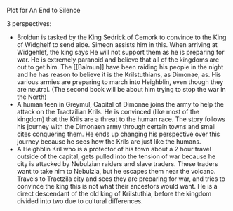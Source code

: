 Plot for An End to Silence

3 perspectives: 

- Broldun is tasked by the King Sedrick of Cemork to convince to the King of Widghelf to send aide. Simeon assists him in this. When arriving at Widgehlef, the king says He will not support them as he is preparing for war. He is extremely paranoid and believe that all of the kingdoms are out to get him. The [[Balmun]] have been raiding his people in the night and he has reason to believe it is the Krilstuthians, as Dimonae, as. His various armies are preparing to march into Heighblin, even though they are neutral. (The second book will be about him trying to stop the war in the North)
- A human teen in Greymul, Capital of Dimonae joins the army to help the attack on the Tractzilian Krils. He is convinced (like most of the kingdom) that the Krils are a threat to the human race. The story follows his journey with the Dimonaen army through certain towns and small cites conquering them. He ends up changing his perspective over this journey because he sees how the Krils are just like the humans. 
- A Heighblin Kril who is a protector of his town about a 2 hour travel outside of the capital, gets pulled into the tension of war because he city is attacked by Nebulzian raiders and slave traders. These traders want to take him to Nebulzia, but he escapes them near the volcano. Travels to Tractzila city and sees they are preparing for war, and tries to convince the king this is not what their ancestors would want. He is a direct descendant of the old king of Krilstuthia, before the kingdom divided into two due to cultural differences.


